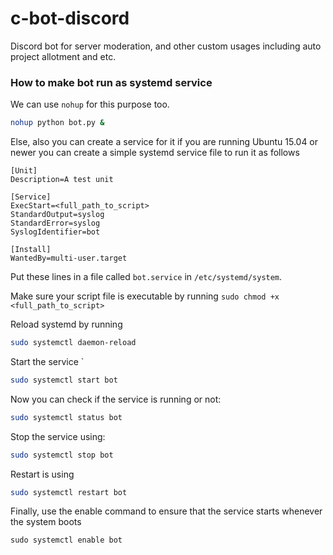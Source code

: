 # c-bot-discord
Discord bot for server moderation, and other custom usages including auto project allotment and etc.

### How to make bot run as systemd service

We can use `nohup` for this purpose too.
```bash
nohup python bot.py &
```
Else, also you can create a service for it if you are running Ubuntu 15.04 or newer you can create a simple systemd service file to run it as follows

```
[Unit]
Description=A test unit

[Service]
ExecStart=<full_path_to_script>
StandardOutput=syslog
StandardError=syslog
SyslogIdentifier=bot

[Install]
WantedBy=multi-user.target
```
Put these lines in a file called `bot.service` in `/etc/systemd/system`.

Make sure your script file is executable by running `sudo chmod +x <full_path_to_script>`

Reload systemd by running
```bash
sudo systemctl daemon-reload
```
Start the service `
```bash
sudo systemctl start bot
```

Now you can check if the service is running or not:
```bash
sudo systemctl status bot
```
Stop the service using:
```bash
sudo systemctl stop bot
```
Restart is using
```bash
sudo systemctl restart bot
```

Finally, use the enable command to ensure that the service starts whenever the system boots
```
sudo systemctl enable bot
```
